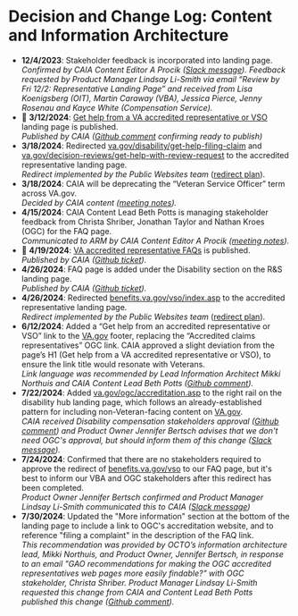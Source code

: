 # Decision and Change Log: Content and Information Architecture

- **12/4/2023**: Stakeholder feedback is incorporated into landing page.\
  _Confirmed by CAIA Content Editor A Procik (_[_Slack message_](https://dsva.slack.com/archives/C05L6HSJLHM/p1701698627241959)_). Feedback requested by Product Manager Lindsay Li-Smith via email “Review by Fri 12/2: Representative Landing Page” and received from Lisa Koenigsberg (OIT), Martin Caraway (VBA), Jessica Pierce, Jenny Rosenau and Kayce White (Compensation Service)._
- :tada: **3/12/2024**: [Get help from a VA accredited representative or VSO](https://www.va.gov/get-help-from-accredited-representative/) landing page is published. \
  _Published by CAIA ([Github comment](https://github.com/department-of-veterans-affairs/va.gov-team/issues/67034#issuecomment-1989100865) confirming ready to publish)_
- **3/18/2024**: Redirected [va.gov/disability/get-help-filing-claim](https://www.va.gov/disability/get-help-filing-claim/) and [va.gov/decision-reviews/get-help-with-review-request](https://www.va.gov/decision-reviews/get-help-with-review-request/) to the accredited representative landing page. \
  _Redirect implemented by the Public Websites team_ ([redirect plan](https://dvagov.sharepoint.com/:w:/s/SitewideCAIA/EXzlPiBgEiBKmYFApzlvs2oBxVQhSWag-nxboeMTNRLnNQ?e=I7Rpfu)).
- **3/18/2024**: CAIA will be deprecating the “Veteran Service Officer” term across VA.gov.\
  _Decided by CAIA content ([meeting notes](https://dsva.slack.com/docs/T03FECE8V/F065KP8MRHA?focus_section_id=temp:C:GGKa8a581d429694eecac216dcd5))._
- **4/15/2024**: CAIA Content Lead Beth Potts is managing stakeholder feedback from Christa Shriber, Jonathan Taylor and Nathan Kroes (OGC) for the FAQ page.\
  _Communicated to ARM by CAIA Content Editor A Procik ([meeting notes](https://dsva.slack.com/docs/T03FECE8V/F065KP8MRHA?focus_section_id=temp:C:GGK224fb9850b6f476fa255dc2bb))._
- :tada: **4/19/2024**: [VA accredited representative FAQs](https://www.va.gov/resources/va-accredited-representative-faqs/) is published. \
  _Published by CAIA (_[_Github ticket_](https://github.com/department-of-veterans-affairs/va.gov-team/issues/68394)_)._
- **4/26/2024**: FAQ page is added under the Disability section on the R\&S landing page.\
  _Published by CAIA (_[_Github ticket_](https://github.com/department-of-veterans-affairs/va.gov-team/issues/68394)_)._
- **4/26/2024**: Redirected [benefits.va.gov/vso/index.asp](https://benefits.va.gov/vso/index.asp) to the accredited representative landing page.\
  _Redirect implemented by the Public Websites team_ ([redirect plan](https://dvagov.sharepoint.com/:w:/s/SitewideCAIA/EXzlPiBgEiBKmYFApzlvs2oBxVQhSWag-nxboeMTNRLnNQ?e=I7Rpfu)).
- **6/12/2024**: Added a “Get help from an accredited representative or VSO” link to the [VA.gov](http://VA.gov) footer, replacing the “Accredited claims representatives” OGC link. CAIA approved a slight deviation from the page’s H1 (Get help from a VA accredited representative or VSO), to ensure the link title would resonate with Veterans. \
  _Link language was recommended by Lead Information Architect Mikki Northuis and CAIA Content Lead Beth Potts (_[_Github comment_](https://github.com/department-of-veterans-affairs/va.gov-team/issues/84354#issuecomment-2153486227)_)._
- **7/22/2024**: Added [va.gov/ogc/accreditation.asp](https://www.va.gov/ogc/accreditation.asp) to the right rail on the disability hub landing page, which follows an already-established pattern for including non-Veteran-facing content on [VA.gov](http://VA.gov).\
  _CAIA received Disability compensation stakeholders approval ([Github comment](https://github.com/department-of-veterans-affairs/va.gov-team/issues/65809#issuecomment-2233214580)) and Product Owner Jennifer Bertsch advises that we don't need OGC's approval, but should inform them of this change ([Slack message](https://dsva.slack.com/archives/C05L6HSJLHM/p1721403857190059?thread_ts=1721232811.854969\&cid=C05L6HSJLHM))._
- **7/24/2024**: Confirmed that there are no stakeholders required to approve the redirect of [benefits.va.gov/vso](https://www.benefits.va.gov/vso) to our FAQ page, but it's best to inform our VBA and OGC stakeholders after this redirect has been completed.\
  _Product Owner Jennifer Bertsch confirmed and Product Manager Lindsay Li-Smith communicated this to CAIA ([Slack message](https://dsva.slack.com/archives/C05L6HSJLHM/p1721851542854749?thread_ts=1721760411.524119&cid=C05L6HSJLHM))_
- **7/30/2024**: Updated the "More information" section at the bottom of the landing page to include a link to OGC's accreditation website, and to reference "filing a complaint" in the description of the FAQ link. \
  _This recommendation was provided by OCTO’s information architecture lead, Mikki Northuis, and Product Owner, Jennifer Bertsch, in response to an email "GAO recommendations for making the OGC accredited representatives web pages more easily findable?" with OGC stakeholder, Christa Shriber.  Product Manager Lindsay Li-Smith requested this change from CAIA and Content Lead Beth Potts published this change ([Github comment](https://github.com/department-of-veterans-affairs/va.gov-team/issues/65809#issuecomment-2258929954))._
